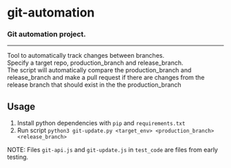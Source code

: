 # git-automation
### Git automation project.
---
Tool to automatically track changes between branches.  
Specify a target repo, production_branch and release_branch.  
The script will automatically compare the production_branch and release_branch and make a pull request if there are changes from the release branch that should exist in the the production_branch

## Usage
1. Install python dependencies with `pip` and `requirements.txt`
2. Run script `python3 git-update.py <target_env> <production_branch> <release_branch>`


NOTE: Files `git-api.js` and `git-update.js` in `test_code` are files from early testing.
